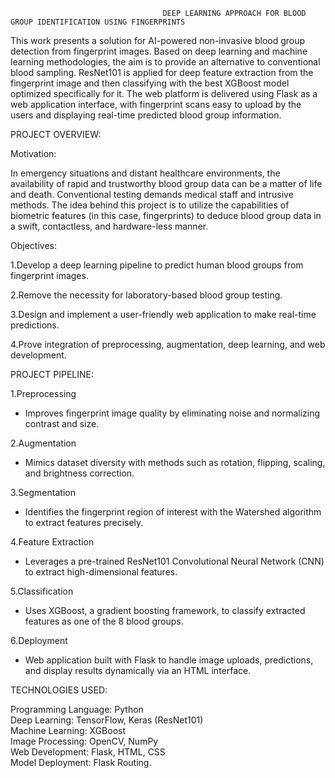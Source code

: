                                       DEEP LEARNING APPROACH FOR BLOOD GROUP IDENTIFICATION USING FINGERPRINTS

This work presents a solution for AI-powered non-invasive blood group detection from fingerprint images. Based on deep learning and machine learning methodologies, the aim is to provide an alternative to conventional blood sampling. ResNet101 is applied for deep feature extraction from the fingerprint image and then classifying with the best XGBoost model optimized specifically for it. The web platform is delivered using Flask as a web application interface, with fingerprint scans easy to upload by the users and displaying real-time predicted blood group information.

PROJECT OVERVIEW:

Motivation:

In emergency situations and distant healthcare environments, the availability of rapid and trustworthy blood group data can be a matter of life and death. Conventional testing demands medical staff and intrusive methods. The idea behind this project is to utilize the capabilities of biometric features (in this case, fingerprints) to deduce blood group data in a swift, contactless, and hardware-less manner.

Objectives:

1.Develop a deep learning pipeline to predict human blood groups from fingerprint images.

2.Remove the necessity for laboratory-based blood group testing.

3.Design and implement a user-friendly web application to make real-time predictions.

4.Prove integration of preprocessing, augmentation, deep learning, and web development.

PROJECT PIPELINE:

1.Preprocessing
   - Improves fingerprint image quality by eliminating noise and normalizing contrast and size.

2.Augmentation
   - Mimics dataset diversity with methods such as rotation, flipping, scaling, and brightness correction.

3.Segmentation
- Identifies the fingerprint region of interest with the Watershed algorithm to extract features precisely.

4.Feature Extraction
   - Leverages a pre-trained ResNet101 Convolutional Neural Network (CNN) to extract high-dimensional features.

5.Classification
   - Uses XGBoost, a gradient boosting framework, to classify extracted features as one of the 8 blood groups.

6.Deployment
- Web application built with Flask to handle image uploads, predictions, and display results dynamically via an HTML interface.

TECHNOLOGIES USED:

Programming Language: Python  
Deep Learning: TensorFlow, Keras (ResNet101)  
Machine Learning: XGBoost  
Image Processing: OpenCV, NumPy  
Web Development: Flask, HTML, CSS  
Model Deployment: Flask Routing.
